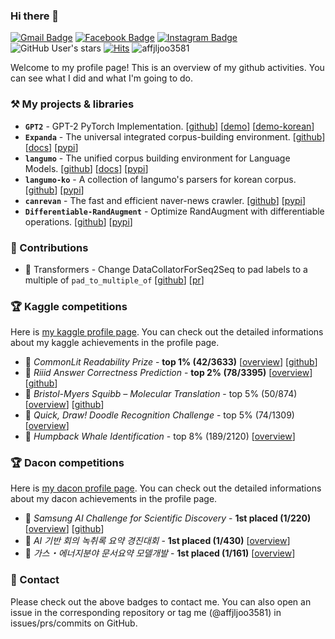 ### Hi there 👋

[![Gmail Badge](https://img.shields.io/badge/Gmail-d14836?style=flat-square&logo=Gmail&logoColor=white&link=mailto:affjljoo3581@gmail.com)](mailto:affjljoo3581@gmail.com)
[![Facebook Badge](https://img.shields.io/badge/facebook-1877f2?style=flat-square&logo=facebook&logoColor=white&link=https://www.facebook.com/profile.php?id=100016653126247)](https://www.facebook.com/profile.php?id=100016653126247)
[![Instagram Badge](https://img.shields.io/badge/Instagram-E4405F?style=flat-square&logo=Instagram&logoColor=white&link=https://www.instagram.com/affjljoo3581)](https://www.instagram.com/affjljoo3581)
![GitHub User's stars](https://img.shields.io/github/stars/affjljoo3581?style=flat-square)
[![Hits](https://hits.seeyoufarm.com/api/count/incr/badge.svg?url=https%3A%2F%2Fgithub.com%2Faffjljoo3581%2Faffjljoo3581&count_bg=%2379C83D&title_bg=%23555555&icon=&icon_color=%23E7E7E7&title=hits&edge_flat=true)](https://hits.seeyoufarm.com)
![affjljoo3581](https://road-to-kaggle-grandmaster.vercel.app/api/simple/affjljoo3581)

Welcome to my profile page! This is an overview of my github activities. You can see what I did and what I'm going to do.

### ⚒️ My projects & libraries
- **`GPT2`** - GPT-2 PyTorch Implementation. [[github](https://github.com/affjljoo3581/GPT2)] [[demo](https://colab.research.google.com/github/affjljoo3581/GPT2/blob/master/GPT2_Interactive_Notebook.ipynb)] [[demo-korean](https://colab.research.google.com/github/affjljoo3581/GPT2/blob/master/korean_gpt2_302M_demo.ipynb)]
- **`Expanda`** - The universal integrated corpus-building environment. [[github](https://github.com/affjljoo3581/Expanda)] [[docs](https://expanda.readthedocs.io/en/latest/?badge=latest)] [[pypi](https://pypi.org/project/Expanda/)]
- **`langumo`** - The unified corpus building environment for Language Models. [[github](https://github.com/affjljoo3581/langumo)] [[docs](https://langumo.readthedocs.io/en/latest/?badge=latest)] [[pypi](https://pypi.org/project/langumo/)]
- **`langumo-ko`** - A collection of langumo's parsers for korean corpus. [[github](https://github.com/affjljoo3581/langumo-ko)] [[pypi](https://pypi.org/project/langumo-ko/)]
- **`canrevan`** - The fast and efficient naver-news crawler. [[github](https://github.com/affjljoo3581/canrevan)] [[pypi](https://pypi.org/project/canrevan/)]
- **`Differentiable-RandAugment`** - Optimize RandAugment with differentiable operations. [[github](https://github.com/affjljoo3581/Differentiable-RandAugment)] [[pypi](https://pypi.org/project/differentiable-randaugment/)]

### 📝 Contributions
- 🤗 Transformers - Change DataCollatorForSeq2Seq to pad labels to a multiple of `pad_to_multiple_of` [[github](https://github.com/huggingface/transformers)] [[pr](https://github.com/huggingface/transformers/pull/13949)]

### 🏆 Kaggle competitions
Here is [my kaggle profile page](https://www.kaggle.com/affjljoo3581). You can check out the detailed informations about my kaggle achievements in the profile page.
- 🥈 *CommonLit Readability Prize* - **top 1% (42/3633)** [[overview](https://www.kaggle.com/c/commonlitreadabilityprize)] [[github](https://github.com/affjljoo3581/CommonLit-Readability-Prize)]
- 🥈 *Riiid Answer Correctness Prediction* - **top 2% (78/3395)** [[overview](https://www.kaggle.com/c/riiid-test-answer-prediction)] [[github](https://github.com/affjljoo3581/Riiid-Answer-Correctness-Prediction)]
- 🥈 *Bristol-Myers Squibb – Molecular Translation* - top 5% (50/874) [[overview](https://www.kaggle.com/c/bms-molecular-translation)] [[github](https://github.com/affjljoo3581/BMS-Molecular-Translation)]
- 🥉 *Quick, Draw! Doodle Recognition Challenge* - top 5% (74/1309) [[overview](https://www.kaggle.com/c/quickdraw-doodle-recognition)]
- 🥉 *Humpback Whale Identification* - top 8% (189/2120) [[overview](https://www.kaggle.com/c/humpback-whale-identification)]

### 🏆 Dacon competitions
Here is [my dacon profile page](https://dacon.io/myprofile/427699/home). You can check out the detailed informations about my dacon achievements in the profile page.
- 🥇 *Samsung AI Challenge for Scientific Discovery* - **1st placed (1/220)** [[overview](https://dacon.io/competitions/official/235789/overview/description)] [[github](https://github.com/affjljoo3581/Samsung-AI-Challenge-for-Scientific-Discovery)]
- 🥇 *AI 기반 회의 녹취록 요약 경진대회* - **1st placed (1/430)** [[overview](https://dacon.io/competitions/official/235813/overview/description)]
- 🥇 *가스・에너지분야 문서요약 모델개발* - **1st placed (1/161)** [[overview](https://dacon.io/competitions/official/235829/overview/description)]

### 💬 Contact
Please check out the above badges to contact me. You can also open an issue in the corresponding repository or tag me (@affjljoo3581) in issues/prs/commits on GitHub.

